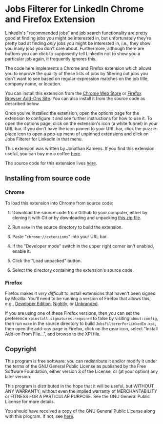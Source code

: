 # Jobs Filterer for LinkedIn Chrome and Firefox Extension

LinkedIn's "recommended jobs” and job search functionality are pretty
good at finding jobs you might be interested in, but unfortunately
they're pretty bad at finding *only* jobs you might be interested in,
i.e., they show you many jobs you don't care about. Furthermore,
although there are buttons you can click to supposedly tell LinkedIn
not to show you a particular job again, it frequently ignores this.

The code here implements a Chrome and Firefox extension which allows
you to improve the quality of these lists of jobs by filtering out
jobs you don't want to see based on regular-expression matches on the
job title, company name, or location.

You can install this extension from the [Chrome Web Store][cws] or
[Firefox Browser Add-Ons Site][amo]. You can also install it from the
source code as described below.

Once you've installed the extension, open the options page for the
extension to configure it and see further instructions for how to use
it. To open the options page, click on the extension's icon (a white
funnel) in your URL bar. If you don't have the icon pinned to your URL
bar, click the puzzle-piece icon to open a pop-up menu of unpinned
extensions and click on Jobs Filterer for LinkedIn in that menu.

This extension was written by Jonathan Kamens. If you find this
extension useful, you can buy me a coffee [here][blog].

The source code for this extension lives [here][github].

## Installing from source code

### Chrome

To load this extension into Chrome from source code:

1. Download the source code from Github to your computer, either by
   cloning it with Git or by downloading and unpacking
   [this zip file][zip].

2. Run `make` in the source directory to build the extension.

3. Paste "`chrome://extensions`" into your URL bar.

4. If the "Developer mode" switch in the upper right corner isn't
   enabled, enable it.

5. Click the "Load unpacked" button.

6. Select the directory containing the extension's source code.

### Firefox

Firefox makes it _very difficult_ to install extensions that haven't
been signed by Mozilla. You'll need to be running a version of Firefox
that allows this, e.g., [Developer Edition][ffdev],
[Nightly][ffnightly], or [Unbranded][ffunbranded].

If you are using one of these Firefox versions, then you can set the
preference `xpinstall.signatures.required` to false by visiting
`about:config`, then run `make` in the source directory to build
`JobsFiltererForLinkedIn.xpi`, then open the add-ons page in Firefox,
click on the gear icon, select "Install Add-on From File...", and
browse to the XPI file.

## Copyright

This program is free software: you can redistribute it and/or modify
it under the terms of the GNU General Public License as published by
the Free Software Foundation, either version 3 of the License, or (at
your option) any later version.

This program is distributed in the hope that it will be useful, but
WITHOUT ANY WARRANTY; without even the implied warranty of
MERCHANTABILITY or FITNESS FOR A PARTICULAR PURPOSE. See the GNU
General Public License for more details.

You should have received a copy of the GNU General Public License
along with this program. If not, see [here][gpl].

[cws]: https://chrome.google.com/webstore/detail/linkedin-jobs-filterer/afjdfegpgbfjgdelebopglhhfkjjblch/
[amo]: https://addons.mozilla.org/firefox/addon/linkedin-jobs-filterer/
[blog]: https://blog.kamens.us/support-my-blog
[github]: https://github.com/jikamens/jobs-filterer-for-linkedin
[gpl]: https://www.gnu.org/licenses/
[zip]: https://github.com/jikamens/jobs-filterer-for-linkedin/archive/refs/heads/main.zip
[ffdev]: https://www.mozilla.org/firefox/developer/
[ffnightly]: https://www.mozilla.org/firefox/nightly/notes/
[ffunbranded]: https://wiki.mozilla.org/Add-ons/Extension_Signing#Unbranded_Builds
